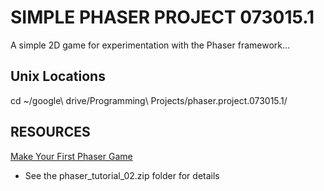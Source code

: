 # SIMPLE PHASER PROJECT 073015.1

A simple 2D game for experimentation with the Phaser framework...

## Unix Locations
cd ~/google\ drive/Programming\ Projects/phaser.project.073015.1/

## RESOURCES

[Make Your First Phaser Game](http://phaser.io/tutorials/making-your-first-phaser-game)
- See the phaser_tutorial_02.zip folder for details